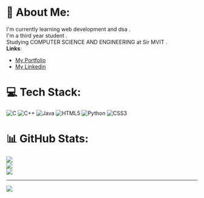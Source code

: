# 💫 About Me:
I'm currently learning web development and dsa .<br>I'm a third year student .<br>Studying COMPUTER SCIENCE AND ENGINEERING at Sir MVIT .<br>
<b>Links</b>: 
        <ul style ={list-style-type:none;}>
                <li><a href="https://rakeshportfolioo.netlify.app">My Portfolio</a></li>
                <li><a href="https://www.linkedin.com/in/rakeshone8">My Linkedin</a></li>
        </ul>

# 💻 Tech Stack:
![C](https://img.shields.io/badge/c-%2300599C.svg?style=flat&logo=c&logoColor=white) ![C++](https://img.shields.io/badge/c++-%2300599C.svg?style=flat&logo=c%2B%2B&logoColor=white) ![Java](https://img.shields.io/badge/java-%23ED8B00.svg?style=flat&logo=openjdk&logoColor=white) ![HTML5](https://img.shields.io/badge/html5-%23E34F26.svg?style=flat&logo=html5&logoColor=white) ![Python](https://img.shields.io/badge/python-3670A0?style=flat&logo=python&logoColor=ffdd54) ![CSS3](https://img.shields.io/badge/css3-%231572B6.svg?style=flat&logo=css3&logoColor=white)
# 📊 GitHub Stats:
![](https://github-readme-stats.vercel.app/api?username=rakesh2OO5&theme=dark&hide_border=false&include_all_commits=false&count_private=false)<br/>
![](https://github-readme-streak-stats.herokuapp.com/?user=rakesh2OO5&theme=dark&hide_border=false)<br/>
![](https://github-readme-stats.vercel.app/api/top-langs/?username=rakesh2OO5&theme=dark&hide_border=false&include_all_commits=false&count_private=false&layout=compact)


---
[![](https://visitcount.itsvg.in/api?id=rakesh2OO5&icon=0&color=8)](https://visitcount.itsvg.in)


